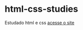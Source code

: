 # html-css-studies
Estudado html e css
[acesse o site](https://davicostal.github.io/html-css-studies/desafio%20-%2001.1/)
